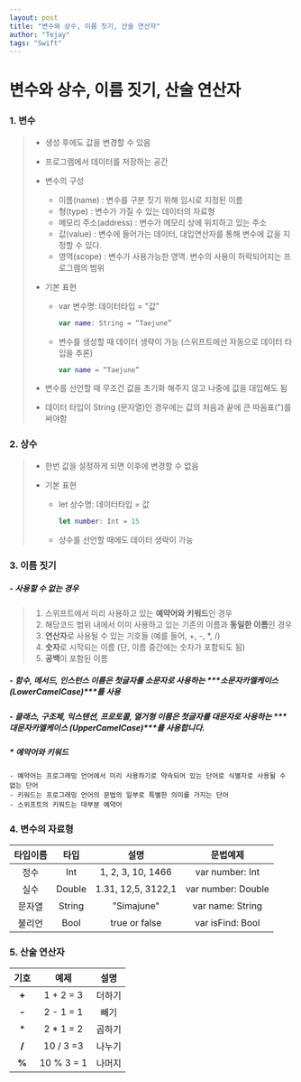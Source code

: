 ```yaml
---
layout: post
title: "변수와 상수, 이름 짓기, 산술 연산자"
author: "Tejay"
tags: "Swift"
---
```


# 변수와 상수, 이름 짓기, 산술 연산자

### 1. 변수

> - 생성 후에도 값을 변경할 수 있음
> - 프로그램에서 데이터를 저장하는 공간
> - 변수의 구성
>   - 이름(name) : 변수를 구분 짓기 위해 임시로 지정된 이름
>   - 형(type) : 변수가 가질 수 있는 데이터의 자료형
>   - 메모리 주소(address) : 변수가 메모리 상에 위치하고 있는 주소
>   - 값(value) : 변수에 들어가는 데이터, 대입연산자를 통해 변수에 값을 지정할 수 있다.
>   - 영역(scope) : 변수가 사용가능한 영역. 변수의 사용이 허락되어지는 프로그램의 범위
>
>
> - 기본 표현
>
>   - var 변수명: 데이터타입 = "값"
>
>     ```swift
>     var name: String = “Taejune”
>     ```
>
>   - 변수를 생성할 때 데이터 생략이 가능 (스위프트에선 자동으로 데이터 타입을 추론)
>
>     ```swift
>     var name = “Taejune”
>     ```
>
> - 변수를 선언할 때 무조건 값을 초기화 해주지 않고 나중에 값을 대입해도 됨
>
> - 데이터 타입이 String (문자열)인 경우에는 값의 처음과 끝에 큰 따옴표(")를 써야함



### 2. 상수

> - 한번 값을 설정하게 되면 이후에 변경할 수 없음
>
> - 기본 표현
>
>   - let 상수명: 데이터타입 = 값
>
>     ```swift
>     let number: Int = 15
>     ```
>
>   - 상수를 선언할 때에도 데이터 생략이 가능



### 3. 이름 짓기

##### - 사용할 수 없는 경우

> 1. 스위프트에서 미리 사용하고 있는 **예약어와 키워드**인 경우
> 2. 해당코드 범위 내에서 이미 사용하고 있는 기존의 이름과 **동일한 이름**인 경우
> 3. **연산자**로 사용될 수 있는 기호들 (예를 들어, +, -, *, /)
> 4. **숫자**로 시작되는 이름 (단, 이름 중간에는 숫자가 포함되도 됨)
> 5. **공백**이 포함된 이름

##### - 함수, 메서드, 인스턴스 이름은 첫글자를 소문자로 사용하는 ***소문자카멜케이스 (LowerCamelCase)***를 사용

##### - 클래스, 구조체, 익스텐션, 프로토콜, 열거형 이름은 첫글자를 대문자로 사용하는 ***대문자카멜케이스 (UpperCamelCase)***를 사용합니다.



##### * 예약어와 키워드

```
- 예약어는 프로그래밍 언어에서 미리 사용하기로 약속되어 있는 단어로 식별자로 사용될 수 없는 단어
- 키워드는 프로그래밍 언어의 문법의 일부로 특별한 의미를 가지는 단어
- 스위프트의 키워드는 대부분 예약어
```



### 4. 변수의 자료형

| 타입이름 |   타입   |         설명         |        문법예제        |
| :--: | :----: | :----------------: | :----------------: |
|  정수  |  Int   | 1, 2, 3, 10, 1466  |  var number: Int   |
|  실수  | Double | 1.31, 12,5, 3122,1 | var number: Double |
| 문자열  | String |     "Simajune"     |  var name: String  |
| 불리언  |  Bool  |   true or false    |  var isFind: Bool  |



### 5. 산술 연산자

|  기호   |     예제     |  설명  |
| :---: | :--------: | :--: |
| **+** | 1 + 2 = 3  | 더하기  |
| **-** | 2 - 1 = 1  |  빼기  |
|   *   | 2 * 1 = 2  | 곱하기  |
| **/** | 10 / 3 =3  | 나누기  |
| **%** | 10 % 3 = 1 | 나머지  |
